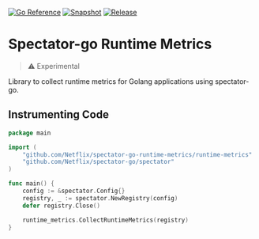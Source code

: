 [![Go Reference](https://pkg.go.dev/badge/github.com/Netflix/spectator-go.svg)](https://pkg.go.dev/github.com/Netflix/spectator-go)
[![Snapshot](https://github.com/Netflix/spectator-go/actions/workflows/snapshot.yml/badge.svg)](https://github.com/Netflix/spectator-go/actions/workflows/snapshot.yml)
[![Release](https://github.com/Netflix/spectator-go/actions/workflows/release.yml/badge.svg)](https://github.com/Netflix/spectator-go/actions/workflows/release.yml)

# Spectator-go Runtime Metrics

> :warning: Experimental

Library to collect runtime metrics for Golang applications using spectator-go.

## Instrumenting Code

```go
package main

import (
	"github.com/Netflix/spectator-go-runtime-metrics/runtime-metrics"
	"github.com/Netflix/spectator-go/spectator"
)

func main() {
	config := &spectator.Config{}
	registry, _ := spectator.NewRegistry(config)
	defer registry.Close()

	runtime_metrics.CollectRuntimeMetrics(registry)
}
```